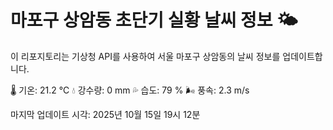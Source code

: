 
# 마포구 상암동 초단기 실황 날씨 정보 🌤️

이 리포지토리는 기상청 API를 사용하여 서울 마포구 상암동의 날씨 정보를 업데이트합니다. 

🌡️ 기온: 21.2 ℃
💧 강수량: 0 mm
💦 습도: 79 %
🌬️ 풍속: 2.3 m/s

마지막 업데이트 시각: 2025년 10월 15일 19시 12분    
